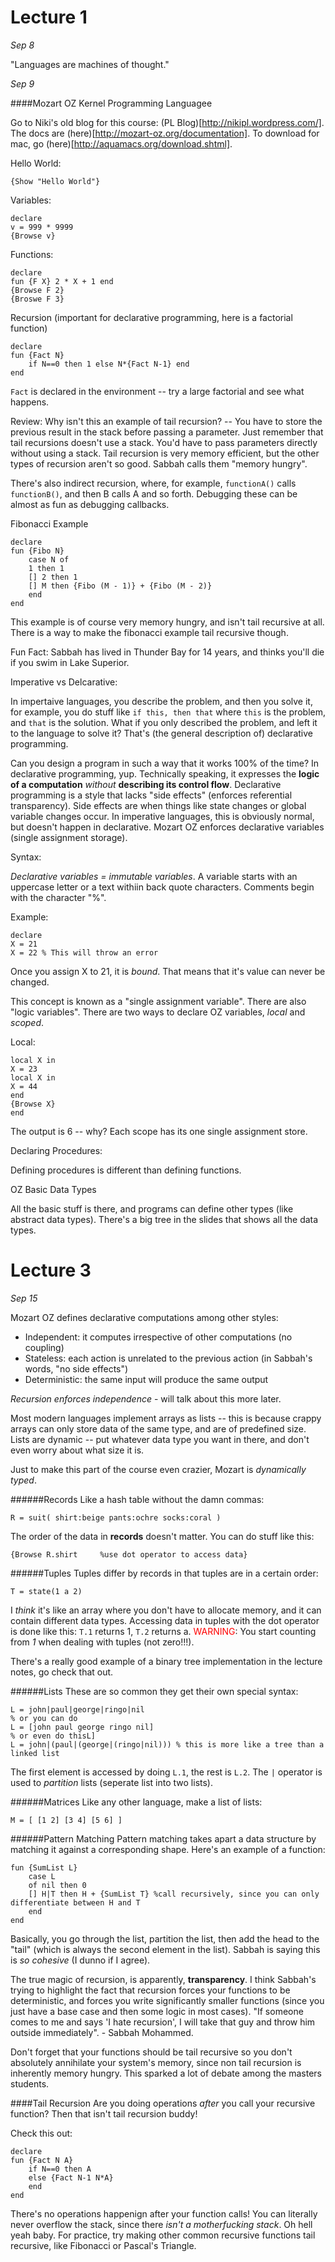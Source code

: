 Lecture 1
=========

*Sep 8*

"Languages are machines of thought."

*Sep 9*

####Mozart OZ Kernel Programming Languagee

Go to Niki's old blog for this course: (PL Blog)[http://nikipl.wordpress.com/]. The docs are (here)[http://mozart-oz.org/documentation]. To download for mac, go (here)[http://aquamacs.org/download.shtml]. 

Hello World:
```
{Show "Hello World"}
```

Variables:
```
declare
v = 999 * 9999
{Browse v}
```

Functions:
```
declare
fun {F X} 2 * X + 1 end
{Browse F 2}
{Broswe F 3}
```

Recursion (important for declarative programming, here is a factorial function)
```
declare
fun {Fact N}
	if N==0 then 1 else N*{Fact N-1} end
end
```

`Fact` is declared in the environment -- try a large factorial and see what happens.

Review: Why isn't this an example of tail recursion? -- You have to store the previous result in the stack before passing a parameter. Just remember that tail recursions doesn't use a stack. You'd have to pass parameters directly without using a stack. Tail recursion is very memory efficient, but the other types of recursion aren't so good. Sabbah calls them "memory hungry".

There's also indirect recursion, where, for example, `functionA()` calls `functionB()`, and then B calls A and so forth. Debugging these can be almost as fun as debugging callbacks.

Fibonacci Example
```
declare
fun {Fibo N}
	case N of
	1 then 1
	[] 2 then 1
	[] M then {Fibo (M - 1)} + {Fibo (M - 2)}
	end
end
```

This example is of course very memory hungry, and isn't tail recursive at all. There is a way to make the fibonacci example tail recursive though.

Fun Fact: Sabbah has lived in Thunder Bay for 14 years, and thinks you'll die if you swim in Lake Superior.

Imperative vs Delcarative:

In impertaive languages, you describe the problem, and then you solve it, for example, you do stuff like `if this, then that` where `this` is the problem, and `that` is the solution. What if you only described the problem, and left it to the language to solve it? That's (the general description of) declarative programming.

Can you design a program in such a way that it works 100% of the time? In declarative programming, yup. Technically speaking, it expresses the **logic of a computation** *without* **describing its control flow**. Declarative programming is a style that lacks "side effects" (enforces referential transparency). Side effects are when things like state changes or global variable changes occur. In imperative languages, this is obviously normal, but doesn't happen in declarative. Mozart OZ enforces declarative variables (single assignment storage).

Syntax:

*Declarative variables = immutable variables*. A variable starts with an uppercase letter or a text withiin back quote characters. Comments begin with the character "%".

Example:

```
declare 
X = 21
X = 22 % This will throw an error
```
Once you assign X to 21, it is *bound*. That means that it's value can never be changed.

This concept is known as a "single assignment variable". There are also "logic variables". There are two ways to declare OZ variables, *local* and *scoped*.

Local:
```
local X in
X = 23
local X in 
X = 44
end
{Browse X}
end
```
The output is 6 -- why? Each scope has its one single assignment store.

Declaring Procedures:

Defining procedures is different than defining functions.

OZ Basic Data Types

All the basic stuff is there, and programs can define other types (like abstract data types). There's a big tree in the slides that shows all the data types.

Lecture 3
=========

*Sep 15*

Mozart OZ defines declarative computations among other styles:
- Independent: it computes irrespective of other computations (no coupling)
- Stateless: each action is unrelated to the previous action (in Sabbah's words, "no side effects")
- Deterministic: the same input will produce the same output

*Recursion enforces independence* - will talk about this more later.

Most modern languages implement arrays as lists -- this is because crappy arrays can only store data of the same type, and are of predefined size. Lists are dynamic -- put whatever data type you want in there, and don't even worry about what size it is.

Just to make this part of the course even crazier, Mozart is *dynamically typed*. 

######Records
Like a hash table without the damn commas:
```
R = suit( shirt:beige pants:ochre socks:coral )
```
The order of the data in **records** doesn't matter. You can do stuff like this:
```
{Browse R.shirt		%use dot operator to access data}
```

######Tuples
Tuples differ by records in that tuples are in a certain order:
```
T = state(1 a 2)
```
I *think* it's like an array where you don't have to allocate memory, and it can contain different data types. Accessing data in tuples with the dot operator is done like this: `T.1` returns 1, `T.2` returns a. <span style="color:red; !important">WARNING</span>: You start counting from *1* when dealing with tuples (not zero!!!).

There's a really good example of a binary tree implementation in the lecture notes, go check that out.

######Lists
These are so common they get their own special syntax:
```
L = john|paul|george|ringo|nil
% or you can do
L = [john paul george ringo nil]
% or even do thisL]
L = john|(paul|(george|(ringo|nil))) % this is more like a tree than a linked list
```

The first element is accessed by doing `L.1`, the rest is `L.2`. The `|` operator is used to *partition* lists (seperate list into two lists).

######Matrices
Like any other language, make a list of lists:
```
M = [ [1 2] [3 4] [5 6] ]
```

######Pattern Matching
Pattern matching takes apart a data structure by matching it against a corresponding shape. Here's an example of a function:
```
fun {SumList L}
	case L
	of nil then 0
	[] H|T then H + {SumList T} %call recursively, since you can only differentiate between H and T
	end
end
```
Basically, you go through the list, partition the list, then add the head to the "tail" (which is always the second element in the list). Sabbah is saying this is *so cohesive* (I dunno if I agree).

The true magic of recursion, is apparently, **transparency**. I think Sabbah's trying to highlight the fact that recursion forces your functions to be deterministic, and forces you write significantly smaller functions (since you just have a base case and then some logic in most cases). "If someone comes to me and says 'I hate recursion', I will take that guy and throw him outside immediately". - Sabbah Mohammed.

Don't forget that your functions should be tail recursive so you don't absolutely annihilate your system's memory, since non tail recursion is inherently memory hungry. This sparked a lot of debate among the masters students.

####Tail Recursion
Are you doing operations *after* you call your recursive function? Then that isn't tail recursion buddy!

Check this out:
```
declare 
fun {Fact N A}
	if N==0 then A
	else {Fact N-1 N*A}
	end
end
``` 
There's no operations happenign after your function calls! You can literally never overflow the stack, since there *isn't a motherfucking stack*. Oh hell yeah baby. For practice, try making other common recursive functions tail recursive, like Fibonacci or Pascal's Triangle.
